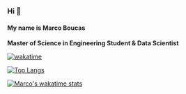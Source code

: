 ### Hi 👋
#### My name is Marco Boucas


**Master of Science in Engineering Student & Data Scientist**

[![wakatime](https://wakatime.com/badge/user/5fba56dd-c3e1-4bec-9596-fd1565702df9.svg)](https://wakatime.com/@5fba56dd-c3e1-4bec-9596-fd1565702df9)

[![Top Langs](https://github-readme-stats.vercel.app/api/top-langs/?username=marcoboucas&layout=compact)](https://github.com/anuraghazra/github-readme-stats)

[![Marco's wakatime stats](https://github-readme-stats.vercel.app/api/wakatime?username=paladorn)](https://github.com/anuraghazra/github-readme-stats)

<!--
**marcoboucas/marcoboucas** is a ✨ _special_ ✨ repository because its `README.md` (this file) appears on your GitHub profile.

Here are some ideas to get you started:

- 🔭 I’m currently working on ...
- 🌱 I’m currently learning ...
- 👯 I’m looking to collaborate on ...
- 🤔 I’m looking for help with ...
- 💬 Ask me about ...
- 📫 How to reach me: ...
- 😄 Pronouns: ...
- ⚡ Fun fact: ...
-->

